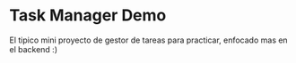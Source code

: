 # Task Manager Demo

El tipico mini proyecto de gestor de tareas para practicar, enfocado mas en el backend :)
